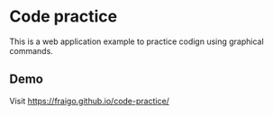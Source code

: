 
# Code practice

This is a web application example to practice codign using graphical commands.

## Demo

Visit https://fraigo.github.io/code-practice/


